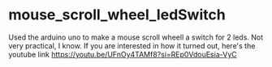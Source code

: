 # mouse_scroll_wheel_ledSwitch
 Used the arduino uno to make a mouse scroll wheell a switch for 2 leds. Not very practical, I know.
 If you are interested in how it turned out, here's the youtube link https://youtu.be/UFnOy4TAMf8?si=REp0VdouEsia-VyC

